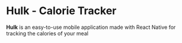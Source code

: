 # Hulk - Calorie Tracker
**Hulk** is an easy-to-use mobile application made with React Native for tracking the calories of your meal
